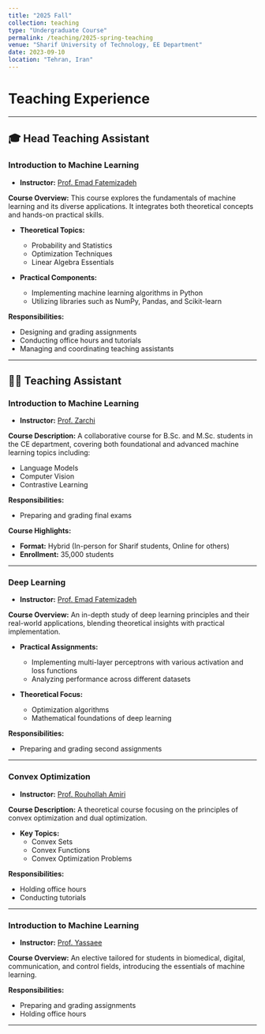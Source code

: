 ```yaml
---
title: "2025 Fall"
collection: teaching
type: "Undergraduate Course"
permalink: /teaching/2025-spring-teaching
venue: "Sharif University of Technology, EE Department"
date: 2023-09-10
location: "Tehran, Iran"
---
```


# Teaching Experience

---

## 🎓 Head Teaching Assistant

### **Introduction to Machine Learning**

- **Instructor:** [Prof. Emad Fatemizadeh](https://scholar.google.com/citations?user=mWCxEvMAAAAJ&hl=en)

**Course Overview:**
This course explores the fundamentals of machine learning and its diverse applications. It integrates both theoretical concepts and hands-on practical skills.

- **Theoretical Topics:**

  - Probability and Statistics
  - Optimization Techniques
  - Linear Algebra Essentials

- **Practical Components:**
  - Implementing machine learning algorithms in Python
  - Utilizing libraries such as NumPy, Pandas, and Scikit-learn

**Responsibilities:**

- Designing and grading assignments
- Conducting office hours and tutorials
- Managing and coordinating teaching assistants

---

## 👩‍🏫 Teaching Assistant

### **Introduction to Machine Learning**

- **Instructor:** [Prof. Zarchi](https://scholar.google.com/citations?user=GbJMZLIAAAAJ&hl=en)

**Course Description:**
A collaborative course for B.Sc. and M.Sc. students in the CE department, covering both foundational and advanced machine learning topics including:

- Language Models
- Computer Vision
- Contrastive Learning

**Responsibilities:**

- Preparing and grading final exams

**Course Highlights:**

- **Format:** Hybrid (In-person for Sharif students, Online for others)
- **Enrollment:** 35,000 students

---

### **Deep Learning**

- **Instructor:** [Prof. Emad Fatemizadeh](https://scholar.google.com/citations?user=mWCxEvMAAAAJ&hl=en)

**Course Overview:**
An in-depth study of deep learning principles and their real-world applications, blending theoretical insights with practical implementation.

- **Practical Assignments:**

  - Implementing multi-layer perceptrons with various activation and loss functions
  - Analyzing performance across different datasets

- **Theoretical Focus:**
  - Optimization algorithms
  - Mathematical foundations of deep learning

**Responsibilities:**

- Preparing and grading second assignments

---

### **Convex Optimization**

- **Instructor:** [Prof. Rouhollah Amiri](https://scholar.google.com/citations?user=sOUZ3cUAAAAJ&hl=en)

**Course Description:**
A theoretical course focusing on the principles of convex optimization and dual optimization.

- **Key Topics:**
  - Convex Sets
  - Convex Functions
  - Convex Optimization Problems

**Responsibilities:**

- Holding office hours
- Conducting tutorials

---

### **Introduction to Machine Learning**

- **Instructor:** [Prof. Yassaee](https://scholar.google.com/citations?user=Y6vuiBUAAAAJ&hl=en)

**Course Overview:**
An elective tailored for students in biomedical, digital, communication, and control fields, introducing the essentials of machine learning.

**Responsibilities:**

- Preparing and grading assignments
- Holding office hours

---
